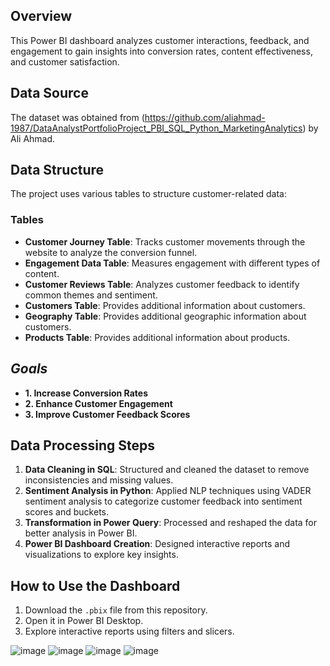 ## Overview

This Power BI dashboard analyzes customer interactions, feedback, and engagement to gain insights into conversion rates, content effectiveness, and customer satisfaction.

## Data Source
The dataset was obtained from (https://github.com/aliahmad-1987/DataAnalystPortfolioProject_PBI_SQL_Python_MarketingAnalytics) by Ali Ahmad.

## **Data Structure**  
The project uses various tables to structure customer-related data:  

### **Tables**  
- **Customer Journey Table**: Tracks customer movements through the website to analyze the conversion funnel.  
- **Engagement Data Table**: Measures engagement with different types of content.  
- **Customer Reviews Table**: Analyzes customer feedback to identify common themes and sentiment.  
- **Customers Table**: Provides additional information about customers.  
- **Geography Table**: Provides additional geographic information about customers.  
- **Products Table**: Provides additional information about products.  

## *Goals*
- **1. Increase Conversion Rates** 
- **2. Enhance Customer Engagement** 
- **3. Improve Customer Feedback Scores** 

## **Data Processing Steps**  
1. **Data Cleaning in SQL**: Structured and cleaned the dataset to remove inconsistencies and missing values.  
2. **Sentiment Analysis in Python**: Applied NLP techniques using VADER sentiment analysis to categorize customer feedback into sentiment scores and buckets.
3. **Transformation in Power Query**: Processed and reshaped the data for better analysis in Power BI.  
4. **Power BI Dashboard Creation**: Designed interactive reports and visualizations to explore key insights.

## **How to Use the Dashboard**  
1. Download the `.pbix` file from this repository.  
2. Open it in Power BI Desktop.  
3. Explore interactive reports using filters and slicers.

![image](https://github.com/user-attachments/assets/43095739-c8ea-4fbc-a481-1caaeca1242d)
![image](https://github.com/user-attachments/assets/d2769bf5-add0-4d75-9905-0edb61233a2a)
![image](https://github.com/user-attachments/assets/8bdb8424-b4d5-49d2-b379-e579a5b8523d)
![image](https://github.com/user-attachments/assets/be397de6-25f3-4aaa-ad83-96d5bd538c9b)

